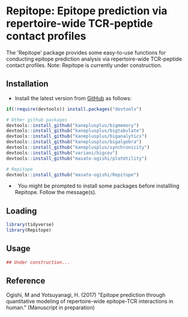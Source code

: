 Repitope: Epitope prediction via repertoire-wide TCR-peptide contact profiles
===============================================

The 'Repitope' package provides some easy-to-use functions for conducting epitope prediction analysis via repertoire-wide TCR-peptide contact profiles.
Note: Repitope is currently under construction.

Installation
------------------------

-   Install the latest version from [GitHub](https://github.com/masato-ogishi/Repitope) as follows:

``` r
if(!require(devtools)) install.packages("devtools")

# Other github packages
devtools::install_github("kaneplusplus/bigmemory")
devtools::install_github("kaneplusplus/bigtabulate")
devtools::install_github("kaneplusplus/biganalytics")
devtools::install_github("kaneplusplus/bigalgebra")
devtools::install_github("kaneplusplus/synchronicity")
devtools::install_github("variani/bigcov")
devtools::install_github("masato-ogishi/plotUtility")

# Repitope
devtools::install_github("masato-ogishi/Repitope")
```

-   You might be prompted to install some packages before installling Repitope. Follow the message(s).

Loading
------------------

``` r
library(tidyverse)
library(Repitope)
```

Usage
-----------------------------------
``` r
## Under construction...
```

Reference
------------------------

Ogishi, M and Yotsuyanagi, H. (2017) "Epitope prediction through quantitative modeling of repertoire-wide epitope-TCR interactions in human." (Manuscript in preparation)
